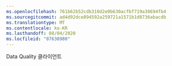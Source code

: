 ```yaml
---
ms.openlocfilehash: 761b62b52cdb310d2e0b630acfbf719a38694fb4
ms.sourcegitcommit: ad4d92dce894592a259721a1571b1d8736abacdb
ms.translationtype: MT
ms.contentlocale: ko-KR
ms.lasthandoff: 08/04/2020
ms.locfileid: "87638980"
---
```

Data Quality 클라이언트
